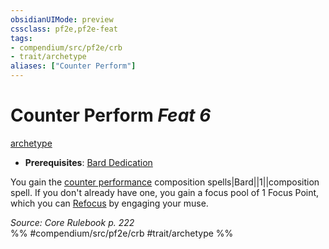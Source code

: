 ```yaml
---
obsidianUIMode: preview
cssclass: pf2e,pf2e-feat
tags:
- compendium/src/pf2e/crb
- trait/archetype
aliases: ["Counter Perform"]
---
```

# Counter Perform  *Feat 6*  
[archetype](rules/traits/archetype.md "Archetype Feat Trait")  

- **Prerequisites**: [Bard Dedication](compendium/feats/bard-dedication.md)

You gain the [counter performance](compendium/spells/counter-performance.md) composition spells|Bard||1||composition spell. If you don't already have one, you gain a focus pool of 1 Focus Point, which you can [Refocus](rules/actions/refocus.md) by engaging your muse.

*Source: Core Rulebook p. 222*  
%% #compendium/src/pf2e/crb #trait/archetype %%